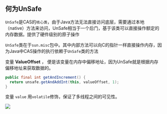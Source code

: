 ## 何为UnSafe

`UnSafe`是CAS的`核心类`，由于Java方法无法直接访问底层，需要通过本地（native）方法来访问，UnSafe相当于一个后门，基于该类可以直接操作额定的内存数据。提供了硬件级别的原子操作



`UnSafe`类在于`sun.misc`包中。其中内部方法可以向C的指针一样直接操作内存，因为Java中CAS操作的执行依赖于`UnSafe`类的方法

变量 **ValueOffset** ， 便是该变量在内存中偏移地址，因为UnSafe就是根据内存偏移地址来获取数据的。

```java
public final int getAndIncrement() {
  return unsafe.getAndAddInt(this, valueOffset, 1);
}
```

变量 `value` 用` volatile `修饰，保证了多线程之间的可见性。



![](https://youpaiyun.zongqilive.cn/image/20200421173921.png)



